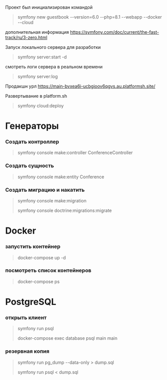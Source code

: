 Проект был инициализирован командой

> symfony new guestbook --version=6.0 --php=8.1 --webapp --docker --cloud

дополнительная информация https://symfony.com/doc/current/the-fast-track/ru/3-zero.html


Запуск локального сервера для разработки

> symfony server:start -d

смотреть логи сервера в реальном времени

> symfony server:log

Продакшн урл
https://main-bvxea6i-ucbgioov6qgvs.au.platformsh.site/

Развертывание в platform.sh

> symfony cloud:deploy

# Генераторы

### Создать контроллер
> symfony console make:controller ConferenceController

### Создать сущность
> symfony console make:entity Conference

### Создать миграцию и накатить
> symfony console make:migration
> 
> symfony console doctrine:migrations:migrate

# Docker

### запустить контейнер
> docker-compose up -d

### посмотреть список контейнеров
> docker-compose ps

# PostgreSQL

### открыть клиент
> symfony run psql
> 
> docker-compose exec database psql main main

### резервная копия
> symfony run pg_dump --data-only > dump.sql
> 
> symfony run psql < dump.sql